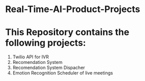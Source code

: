 # Real-Time-AI-Product-Projects

# This Repository contains the following projects:

1. Twilio API for IVR
2. Recomendation System
3. Recomendation System Dispacher
4. Emotion  Recognition Scheduler of live meetings

